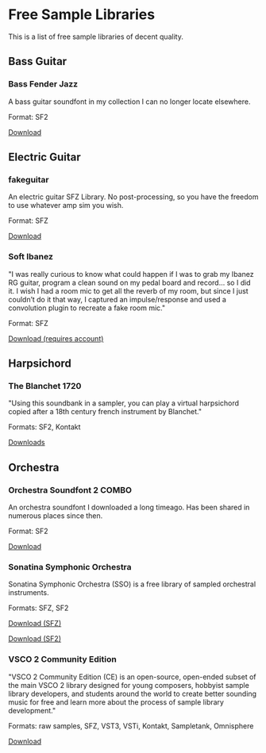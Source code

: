 # Free Sample Libraries

This is a list of free sample libraries of decent quality.

## Bass Guitar

### Bass Fender Jazz

A bass guitar soundfont in my collection I can no longer locate elsewhere.

Format: SF2

[Download](https://github.com/AprilDolly/Free-Audio-Software-List/raw/main/bass%20fender%20jazz%20(1%2C379kb).sf2)

## Electric Guitar

### fakeguitar

An electric guitar SFZ Library. No post-processing, so you have the freedom to use whatever amp sim you wish.

Format: SFZ

[Download](https://github.com/AprilDolly/fakeguitar/archive/refs/heads/main.zip)

### Soft Ibanez

"I was really curious to know what could happen if I was to grab my Ibanez RG guitar, program a clean sound on my pedal board and record… so I did it. I wish I had a room mic to get all the reverb of my room, but since I just couldn’t do it that way, I captured an impulse/response and used a convolution plugin to recreate a fake room mic."

Format: SFZ

[Download (requires account)](https://www.pianobook.co.uk/packs/soft-ibanez/)

## Harpsichord

### The Blanchet 1720

"Using this soundbank in a sampler, you can play a virtual harpsichord copied after a 18th century french instrument by Blanchet."

Formats: SF2, Kontakt

[Downloads](http://sonimusicae.free.fr/blanchet1-en.html)

## Orchestra

### Orchestra Soundfont 2 COMBO

An orchestra soundfont I downloaded a long timeago. Has been shared in numerous places since then.

Format: SF2

[Download](https://junkskool.net/ftp/sf2/orchestra%20soundfont%202%20combo.sf2)

### Sonatina Symphonic Orchestra

Sonatina Symphonic Orchestra (SSO) is a free library of sampled orchestral instruments.

Formats: SFZ, SF2

[Download (SFZ)](https://github.com/peastman/sso/releases)

[Download (SF2)](https://archive.org/details/SonatinaSymphonicOrchestraSF2)

### VSCO 2 Community Edition

"VSCO 2 Community Edition (CE) is an open-source, open-ended subset of the main VSCO 2 library designed for young composers, hobbyist sample library developers, and students around the world to create better sounding music for free and learn more about the process of sample library development."

Formats: raw samples, SFZ, VST3, VSTi, Kontakt, Sampletank, Omnisphere

[Download](https://vis.versilstudios.com/vsco-community.html)
